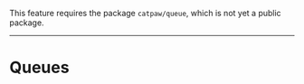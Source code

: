 This feature requires the package `catpaw/queue`, which is not yet a public package.
<hr/>

# Queues

